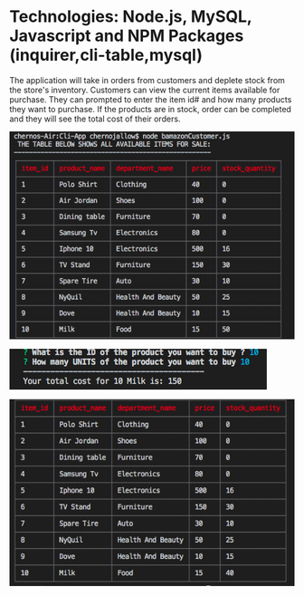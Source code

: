 
# Technologies:  Node.js, MySQL, Javascript and NPM Packages (inquirer,cli-table,mysql)


The application will take in orders from customers and deplete stock from the store's inventory. Customers can view the current items available for purchase. They can prompted to enter the item id# and how many products they want to purchase.
If the products are in stock, order can be completed and they will see the total cost of their orders.

![alt text](screenshot/bamazon-1.png "Description goes here")

![alt text](screenshot/bamazon-2.png "Description goes here")

![alt text](screenshot/bamazon-3.png "Description goes here")
